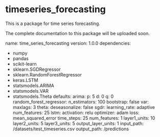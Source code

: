 # timeseries_forecasting
This is a package for time series forecasting.

The complete documentation to this package will be uploaded soon. 

name: time_series_forecasting
version: 1.0.0
dependencies:
  - numpy
  - pandas
  - scikit-learn
  - sklearn.SGDRegressor
  - sklearn.RandomForestRegressor
  - keras.LSTM
  - statsmodels.ARIMA
  - statsmodels.VAR
  - statsmodels.Theta
defaults:
  arima:
    p: 5
    d: 0
    q: 0
  random_forest_regressor:
    n_estimators: 100
    bootstrap: false
  var:
    maxlags: 3
  theta:
    deseasonalize: false
  sgdr:
    learning_rate: adaptive
    num_features: 25
  lstm:
    activation: relu
    optimizer: adam
    loss: mean_squared_error
    time_steps: 25
    num_features: 1
    layer1_units: 10
    layer2_units: 5
    layer3_units: 5
    output_layer_units: 1
input_path: /datasets/test_timeseries.csv
output_path: /predictions


